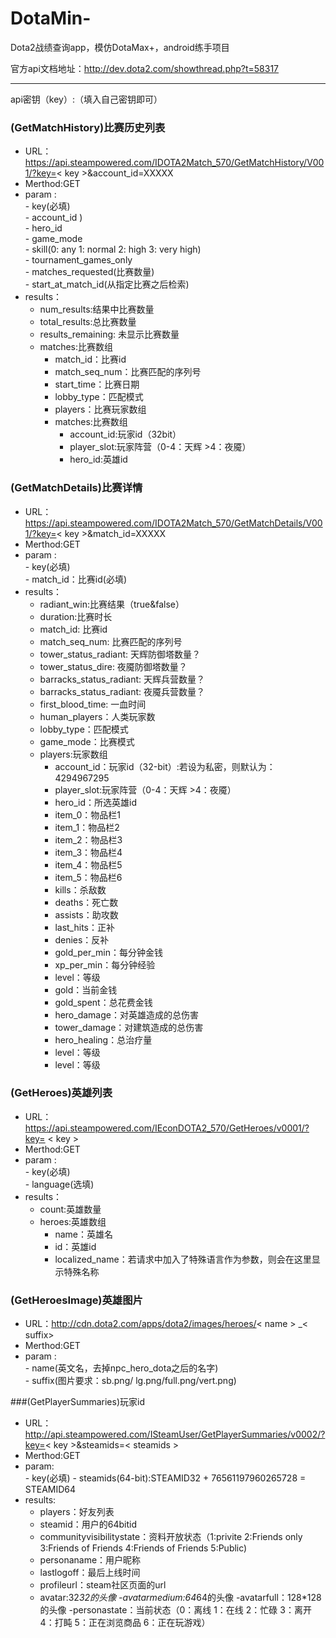 # DotaMin-
Dota2战绩查询app，模仿DotaMax+，android练手项目

官方api文档地址：http://dev.dota2.com/showthread.php?t=58317

---


api密钥（key）:（填入自己密钥即可）

### (GetMatchHistory)比赛历史列表

-	URL：https://api.steampowered.com/IDOTA2Match_570/GetMatchHistory/V001/?key=< key >&account_id=XXXXX
-	Merthod:GET
-	param :    
            -  key(必填)  
            - account_id )   
            - hero_id  
            - game_mode  
            - skill(0: any 1: normal 2: high 3: very high)  
            - tournament_games_only  
            - matches_requested(比赛数量)  
            - start_at_match_id(从指定比赛之后检索)
-	results：
    - num_results:结果中比赛数量
	- total_results:总比赛数量
	-	results_remaining: 未显示比赛数量
	-	matches:比赛数组    
          -	 match_id：比赛id  
          -	 match_seq_num：比赛匹配的序列号  
          -	 start_time：比赛日期  
          -	 lobby_type：匹配模式  
          -	 players：比赛玩家数组  
          -	matches:比赛数组  
            - account_id:玩家id（32bit）  
            - player_slot:玩家阵营（0-4：天辉  >4：夜魇）
            - hero_id:英雄id

### (GetMatchDetails)比赛详情

-	URL：https://api.steampowered.com/IDOTA2Match_570/GetMatchDetails/V001/?key=< key >&match_id=XXXXX
-	Merthod:GET
-	param :    
            -  key(必填)  
            - match_id：比赛id(必填)   
-	results：
    - radiant_win:比赛结果（true&false）
	- duration:比赛时长
	-	match_id: 比赛id
	-	match_seq_num: 比赛匹配的序列号 
	-	tower_status_radiant: 天辉防御塔数量？
	-	tower_status_dire: 夜魇防御塔数量？
	-	barracks_status_radiant: 天辉兵营数量？
	-	barracks_status_radiant: 夜魇兵营数量？
	-	first_blood_time: 一血时间
	-	 human_players：人类玩家数
	-	 lobby_type：匹配模式
	-	 game_mode：比赛模式
	-	players:玩家数组    
          -	 account_id：玩家id（32-bit）:若设为私密，则默认为：4294967295  
          -	 player_slot:玩家阵营（0-4：天辉  >4：夜魇）  
          -	 hero_id：所选英雄id 
          -	 item_0：物品栏1 
          -	 item_1：物品栏2 
          -	 item_2：物品栏3 
          -	 item_3：物品栏4 
          -	 item_4：物品栏5 
          -	 item_5：物品栏6 
          -	 kills：杀敌数 
          -	 deaths：死亡数 
          -	 assists：助攻数 
          -	 last_hits：正补 
          -	 denies：反补 
          -	 gold_per_min：每分钟金钱 
          -	 xp_per_min：每分钟经验 
          -	 level：等级 
          -	 gold：当前金钱 
          -	 gold_spent：总花费金钱 
          -	 hero_damage：对英雄造成的总伤害 
          -	 tower_damage：对建筑造成的总伤害 
          -	 hero_healing：总治疗量 
          -	 level：等级 
          -	 level：等级 

### (GetHeroes)英雄列表

-	URL：https://api.steampowered.com/IEconDOTA2_570/GetHeroes/v0001/?key= < key >
-	Merthod:GET
-	param :    
            -  key(必填)  
            -  language(选填)  
-	results：
    - count:英雄数量
    - heroes:英雄数组
      -  name：英雄名
      -  id：英雄id
      -  localized_name：若请求中加入了特殊语言作为参数，则会在这里显示特殊名称
      
### (GetHeroesImage)英雄图片

-	URL：http://cdn.dota2.com/apps/dota2/images/heroes/< name > _< suffix>
-	Merthod:GET
-	param :    
            -  name(英文名，去掉npc_hero_dota之后的名字)  
            -  suffix(图片要求：sb.png/ lg.png/full.png/vert.png) 


###(GetPlayerSummaries)玩家id

- URL：http://api.steampowered.com/ISteamUser/GetPlayerSummaries/v0002/?key=< key >&steamids=< steamids >
- Merthod:GET
- param:  
          - key(必填)
          - steamids(64-bit):STEAMID32 + 76561197960265728 = STEAMID64
- results:  
    -  players：好友列表
     - steamid：用户的64bitid
   - communityvisibilitystate：资料开放状态（1:privite 2:Friends only 3:Friends of Friends 4:Friends of Friends 5:Public)
    - personaname：用户昵称
    - lastlogoff：最后上线时间
    - profileurl：steam社区页面的url
    - avatar:32*32的头像
    -avatarmedium:64*64的头像
     -avatarfull：128*128的头像
   -personastate：当前状态（0：离线 1：在线 2：忙碌 3：离开 4：打盹 5：正在浏览商品 6：正在玩游戏）
